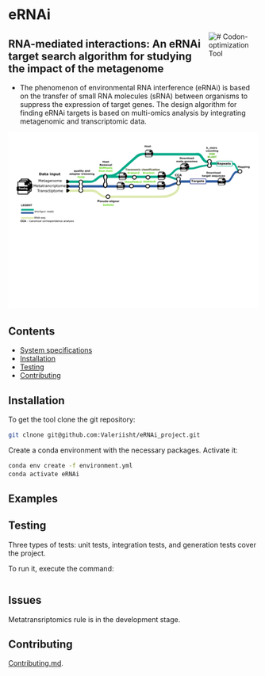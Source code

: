 # eRNAi

<img align=right src="https://clipart-library.com/images/BTaKAn6gc.jpg" alt="# Codon-optimization Tool" width="100"/>

## RNA-mediated interactions: An eRNAi target search algorithm for studying the impact of the metagenome

- The phenomenon of environmental RNA interference (eRNAi) is based on the transfer of small RNA molecules (sRNA) between organisms to suppress the expression of target genes. The design algorithm for finding eRNAi targets is based on multi-omics analysis by integrating metagenomic and transcriptomic data.

<img src="https://github.com/Valeriisht/eRNAi_project/blob/dev/imgs/pipeline.pdf" />

## Contents
- [System specifications](#system-specifications)
- [Installation](#Installation)
- [Testing](#Testing)
- [Contributing](#Contributing)

## Installation

To get the tool clone the git repository:

```sh
git clnone git@github.com:Valeriisht/eRNAi_project.git
```
Create a conda environment with the necessary packages. 
Activate it:

```sh
conda env create -f environment.yml
conda activate eRNAi
```

## Examples

## Testing

Three types of tests: unit tests, integration tests, and generation tests cover the project.

To run it, execute the command:

```
```

## Issues 

Metatransriptomics rule is in the development stage.

## Contributing 

[Contributing.md](docs/CONTRIBUTING.md).

